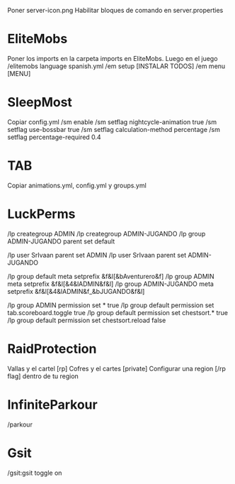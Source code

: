 Poner server-icon.png
Habilitar bloques de comando en server.properties
# EliteMobs
Poner los imports en la carpeta imports en EliteMobs.
Luego en el juego
/elitemobs language spanish.yml
/em setup [INSTALAR TODOS]
/em menu [MENU]

# SleepMost
Copiar config.yml
/sm enable
/sm setflag nightcycle-animation true
/sm setflag use-bossbar true
/sm setflag calculation-method percentage
/sm setflag percentage-required 0.4

# TAB
Copiar animations.yml, config.yml y groups.yml

# LuckPerms
/lp creategroup ADMIN
/lp creategroup ADMIN-JUGANDO
/lp group ADMIN-JUGANDO parent set default

/lp user SrIvaan parent set ADMIN
/lp user SrIvaan parent set ADMIN-JUGANDO

/lp group default meta setprefix &f&l[&bAventurero&f]
/lp group ADMIN meta setprefix &f&l[&4&lADMIN&f&l]
/lp group ADMIN-JUGANDO meta setprefix &f&l[&4&lADMIN&f_&bJUGANDO&f&l]

/lp group ADMIN permission set * true
/lp group default permission set tab.scoreboard.toggle true
/lp group default permission set chestsort.* true
/lp group default permission set chestsort.reload false

# RaidProtection
Vallas y el cartel [rp]
Cofres y el cartes [private]
Configurar una region [/rp flag] dentro de tu region

# InfiniteParkour
/parkour

# Gsit
/gsit:gsit toggle on